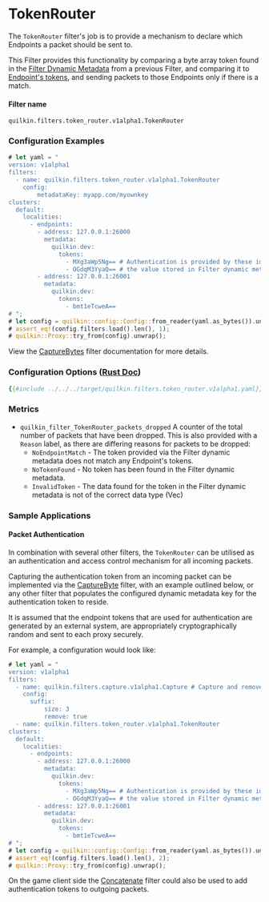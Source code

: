 # TokenRouter

The `TokenRouter` filter's job is to provide a mechanism to declare which Endpoints a packet should be sent to.

This Filter provides this functionality by comparing a byte array token found in the
[Filter Dynamic Metadata][filter-dynamic-metadata] from a previous Filter, and comparing it to
[Endpoint's tokens][endpoint-tokens], and sending packets to those Endpoints only if there is a match.

#### Filter name
```text
quilkin.filters.token_router.v1alpha1.TokenRouter
```

### Configuration Examples
```rust
# let yaml = "
version: v1alpha1
filters:
  - name: quilkin.filters.token_router.v1alpha1.TokenRouter
    config:
        metadataKey: myapp.com/myownkey
clusters: 
  default:
    localities:
      - endpoints:
        - address: 127.0.0.1:26000
          metadata:
            quilkin.dev:
              tokens:
                - MXg3aWp5Ng== # Authentication is provided by these ids, and matched against
                - OGdqM3YyaQ== # the value stored in Filter dynamic metadata
        - address: 127.0.0.1:26001
          metadata:
            quilkin.dev:
              tokens:
                - bmt1eTcweA==
# ";
# let config = quilkin::config::Config::from_reader(yaml.as_bytes()).unwrap();
# assert_eq!(config.filters.load().len(), 1);
# quilkin::Proxy::try_from(config).unwrap();
```

View the [CaptureBytes](./capture.md) filter documentation for more details.

### Configuration Options ([Rust Doc](../../api/quilkin/filters/token_router/struct.Config.html))

```yaml
{{#include ../../../target/quilkin.filters.token_router.v1alpha1.yaml}}
```

### Metrics

* `quilkin_filter_TokenRouter_packets_dropped`
  A counter of the total number of packets that have been dropped. This is also provided with a `Reason` label, as there
  are differing reasons for packets to be dropped:
    * `NoEndpointMatch` - The token provided via the Filter dynamic metadata does not match any Endpoint's tokens.
    * `NoTokenFound` - No token has been found in the Filter dynamic metadata.
    * `InvalidToken` - The data found for the token in the Filter dynamic metadata is not of the correct data type
       (Vec<u8>)

### Sample Applications

#### Packet Authentication

In combination with several other filters, the `TokenRouter` can be utilised as an authentication and access control
mechanism for all incoming packets.

Capturing the authentication token from an incoming packet can be implemented via the [CaptureByte](./capture.md)
filter, with an example outlined below, or any other filter that populates the configured dynamic metadata key for the
authentication token to reside.

It is assumed that the endpoint tokens that are used for authentication are generated by an external system, are
appropriately cryptographically random and sent to each proxy securely.

For example, a configuration would look like:

```rust
# let yaml = "
version: v1alpha1
filters:
  - name: quilkin.filters.capture.v1alpha1.Capture # Capture and remove the authentication token
    config:
      suffix:
          size: 3
          remove: true
  - name: quilkin.filters.token_router.v1alpha1.TokenRouter
clusters: 
  default:
    localities:
      - endpoints:
        - address: 127.0.0.1:26000
          metadata:
            quilkin.dev:
              tokens:
                - MXg3aWp5Ng== # Authentication is provided by these ids, and matched against
                - OGdqM3YyaQ== # the value stored in Filter dynamic metadata
        - address: 127.0.0.1:26001
          metadata:
            quilkin.dev:
              tokens:
                - bmt1eTcweA==
# ";
# let config = quilkin::config::Config::from_reader(yaml.as_bytes()).unwrap();
# assert_eq!(config.filters.load().len(), 2);
# quilkin::Proxy::try_from(config).unwrap();
```

On the game client side the [Concatenate](./concatenate.md) filter could also be used to add authentication
tokens to outgoing packets.

[filter-dynamic-metadata]: ../filters.md#filter-dynamic-metadata
[endpoint-tokens]: ../proxy.md#upstream-endpoint

